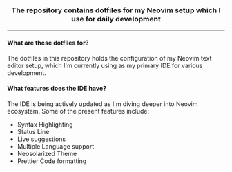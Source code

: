 <h3 align="center">
The repository contains dotfiles for my Neovim setup which I use for daily development</h3>

---

#### What are these dotfiles for?

The dotfiles in this repository holds the configuration of my Neovim text editor setup, which I'm currently using as my primary IDE for various development.

#### What features does the IDE have?

The IDE is being actively updated as I'm diving deeper into Neovim ecosystem. Some of the present features include:

- Syntax Highlighting
- Status Line
- Live suggestions
- Multiple Language support
- Neosolarized Theme
- Prettier Code formatting

